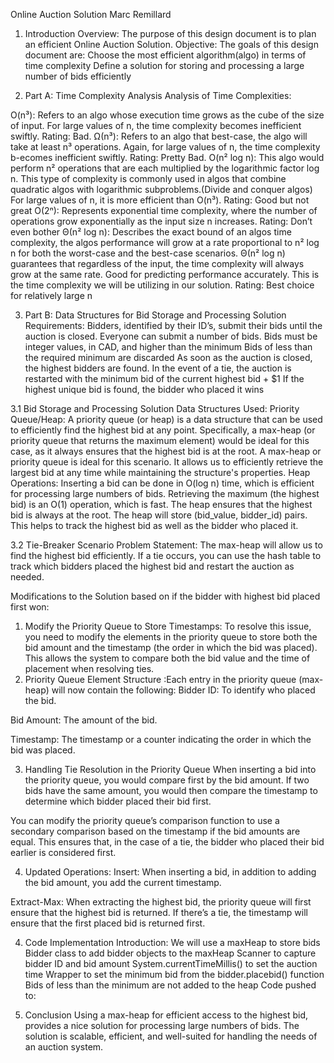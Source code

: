 Online Auction Solution						Marc Remillard

1. Introduction
Overview: The purpose of this design document is to plan an efficient Online Auction Solution.
Objective: The goals of this design document are:
Choose the most efficient algorithm(algo) in terms of time complexity
Define a solution for storing and processing a large number of bids efficiently



2. Part A: Time Complexity Analysis
Analysis of Time Complexities:


O(n³): Refers to an algo whose execution time grows as the cube of the size of input. For large values of n, the time complexity becomes inefficient swiftly. Rating: Bad.
Ω(n³): Refers to an algo that best-case, the algo will take at least n³ operations. Again, for large values of n, the time complexity b-ecomes inefficient swiftly. Rating: Pretty Bad.
O(n² log n): This algo would perform n² operations that are each multiplied by the logarithmic factor log n. This type of complexity is commonly used in algos that combine quadratic algos with logarithmic subproblems.(Divide and conquer algos) For large values of n, it is more efficient than O(n³). Rating: Good but not great
O(2ⁿ): Represents exponential time complexity, where the number of operations grow exponentially as the input size n increases. Rating: Don’t even bother
Θ(n² log n): Describes the exact bound of an algos time complexity, the algos performance will grow at a rate proportional to n² log n for both the worst-case and the best-case scenarios. Θ(n² log n) guarantees that regardless of the input, the time complexity will always grow at the same rate. Good for predicting performance accurately. This is the time complexity we will be utilizing in our solution. Rating: Best choice for relatively large n


3. Part B: Data Structures for Bid Storage and Processing
Solution Requirements:
Bidders, identified by their ID’s, submit their bids until the auction is closed.
Everyone can submit a number of bids.
Bids must be integer values, in CAD, and higher than the minimum
Bids of less than the required minimum are discarded
As soon as the auction is closed, the highest bidders are found.
In the event of a tie, the auction is restarted with the minimum bid of the current highest bid + $1
If the highest unique bid is found, the bidder who placed it wins



3.1 Bid Storage and Processing Solution
Data Structures Used:
Priority Queue/Heap: A priority queue (or heap) is a data structure that can be used to efficiently find the highest bid at any point. Specifically, a max-heap (or priority queue that returns the maximum element) would be ideal for this case, as it always ensures that the highest bid is at the root.
A max-heap or priority queue is ideal for this scenario. It allows us to efficiently retrieve the largest bid at any time while maintaining the structure's properties.
Heap Operations:
Inserting a bid can be done in O(log n) time, which is efficient for processing large numbers of bids.
Retrieving the maximum (the highest bid) is an O(1) operation, which is fast.
The heap ensures that the highest bid is always at the root.
The heap will store (bid_value, bidder_id) pairs. This helps to track the highest bid as well as the bidder who placed it.

3.2 Tie-Breaker Scenario 
Problem Statement: The max-heap will allow us to find the highest bid efficiently. If a tie occurs, you can use the hash table to track which bidders placed the highest bid and restart the auction as needed.


Modifications to the Solution based on if the bidder with highest bid placed first won:


1. Modify the Priority Queue to Store Timestamps: To resolve this issue, you need to modify the elements in the priority queue to store both the bid amount and the timestamp (the order in which the bid was placed). This allows the system to compare both the bid value and the time of placement when resolving ties.
2. Priority Queue Element Structure :Each entry in the priority queue (max-heap) will now contain the following:
Bidder ID: To identify who placed the bid.


Bid Amount: The amount of the bid.


Timestamp: The timestamp or a counter indicating the order in which the bid was placed.


3. Handling Tie Resolution in the Priority Queue
When inserting a bid into the priority queue, you would compare first by the bid amount. If two bids have the same amount, you would then compare the timestamp to determine which bidder placed their bid first.


You can modify the priority queue’s comparison function to use a secondary comparison based on the timestamp if the bid amounts are equal. This ensures that, in the case of a tie, the bidder who placed their bid earlier is considered first.


4. Updated Operations:
Insert: When inserting a bid, in addition to adding the bid amount, you add the current timestamp.


Extract-Max: When extracting the highest bid, the priority queue will first ensure that the highest bid is returned. If there’s a tie, the timestamp will ensure that the first placed bid is returned first.



4. Code Implementation
Introduction:
We will use a maxHeap to store bids
Bidder class to add bidder objects to the maxHeap
Scanner to capture bidder ID and bid amount
System.currentTimeMillis() to set the auction time
Wrapper to set the minimum bid from the bidder.placebid() function
Bids of less than the minimum are not added to the heap
Code pushed to:







5. Conclusion
Using a max-heap for efficient access to the highest bid, provides a nice solution for processing large numbers of bids. The solution is scalable, efficient, and well-suited for handling the needs of an auction system.
